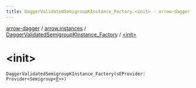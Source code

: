 ```yaml
---
title: DaggerValidatedSemigroupKInstance_Factory.<init> - arrow-dagger
---
```


[arrow-dagger](../../index.html) / [arrow.instances](../index.html) / [DaggerValidatedSemigroupKInstance_Factory](index.html) / [&lt;init&gt;](./-init-.html)

# &lt;init&gt;

`DaggerValidatedSemigroupKInstance_Factory(sEProvider: Provider<Semigroup<`[`F`](index.html#F)`>>)`